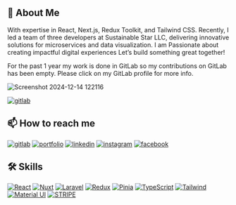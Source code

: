 
## 🌠 About Me
With expertise in React, Next.js, Redux Toolkit, and Tailwind CSS. Recently, I led a team of three developers at Sustainable Star LLC, delivering innovative solutions for microservices and data visualization. I am Passionate about creating impactful digital experiences
Let’s build something great together!

For the past 1 year my work is done in GitLab so my contributions on GitLab has been empty. Please click on my GitLab profile for more info.


![Screenshot 2024-12-14 122116](https://github.com/user-attachments/assets/8445c765-c52b-404e-b68e-5c1e17546d97)

[![gitlab](https://img.shields.io/badge/GitLab-330F63?style=for-the-badge&logo=gitlab&logoColor=white)](https://gitlab.com/m.osama2)



## 📫 How to reach me
[![gitlab](https://img.shields.io/badge/GitLab-330F63?style=for-the-badge&logo=gitlab&logoColor=white)](https://gitlab.com/m.osama2)
[![portfolio](https://img.shields.io/badge/my_portfolio-000?style=for-the-badge&logo=ko-fi&logoColor=white)](https://portfolio-muhammadosama.netlify.app//)
[![linkedin](https://img.shields.io/badge/linkedin-0A66C2?style=for-the-badge&logo=linkedin&logoColor=white)](https://www.linkedin.com/in/muhammad-osama-688123162/)
[![instagram](https://img.shields.io/badge/instagram-1DA1F2?style=for-the-badge&logo=instagram&logoColor=white)](https://www.instagram.com/silverous_spy/)
[![facebook](https://img.shields.io/badge/facebook-1DA1F2?style=for-the-badge&logo=facebook&logoColor=white)](https://www.facebook.com/mohammad.osama.94009)

## 🛠 Skills

[![React](https://img.shields.io/badge/react-0A66C2?style=for-the-badge&logo=react&logoColor=blue)](/null)
[![Nuxt](https://img.shields.io/badge/Nuxt-%2300DC82?style=for-the-badge&logo=nuxt&logoColor=white)](https://nuxt.com/)
[![Laravel](https://img.shields.io/badge/Laravel-%23FF2D20?style=for-the-badge&logo=laravel&logoColor=white)](https://laravel.com/)
[![Redux](https://img.shields.io/badge/redux-000000?style=for-the-badge&logo=redux&logoColor=white)](/null)
[![Pinia](https://img.shields.io/badge/Pinia-%23008EFF?style=for-the-badge&logo=pinia&logoColor=white)](https://pinia.vuejs.org/)
[![TypeScript](https://img.shields.io/badge/TypeScript-007ACC?style=for-the-badge&logo=typescript&logoColor=white)](https://www.typescriptlang.org/)
[![Tailwind](https://img.shields.io/badge/Tailwind-00ccff?style=for-the-badge&logo=Tailwind&logoColor=white)](/null)
[![Material UI](https://img.shields.io/badge/MaterialUi-0A66C2?style=for-the-badge&logo=MaterialUi&logoColor=white)](/null)
[![STRIPE](https://img.shields.io/badge/stripe-000000?style=for-the-badge&logo=stripe&logoColor=white)](/null)

